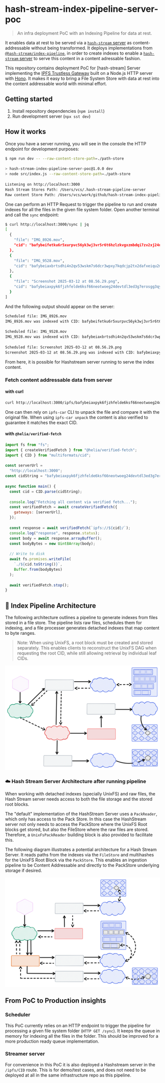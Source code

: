 # hash-stream-index-pipeline-server-poc

> An infra deployment PoC with an Indexing Pipeline for data at rest.

It enables data at rest to be served via a [`hash-stream` server](https://github.com/vasco-santos/hash-stream/tree/main) as content-addressable without being transformed. It deploys implementations from [`@hash-stream/index-pipeline`](https://github.com/vasco-santos/hash-stream/blob/main/packages/index-pipeline/README.md), in order to create indexes to enable a [`hash-stream` server](https://github.com/vasco-santos/hash-stream/tree/main) to serve this content in a content adressable fashion.

This repository contains deployment PoC for [hash-stream] Server implementing the [IPFS Trustless Gateway](https://specs.ipfs.tech/http-gateways/trustless-gateway/) built on a Node.js HTTP server with [Hono](https://hono.dev/). It makes it easy to bring a File System Store with data at rest into the content addressable world with minimal effort.

## Getting started

1. Install repository dependencies (`npm install`)
2. Run development server (`npx sst dev`)

## How it works

Once you have a server running, you will see in the console the HTTP endpoint for development purposes:

```sh
$ npm run dev -- --raw-content-store-path=./path-store

> hash-stream-index-pipeline-server-poc@1.0.0 dev
> node src/index.js --raw-content-store-path=./path-store

Listening on http://localhost:3000
Hash Stream Stores Path: /Users/vcs/.hash-stream-pipeline-server
Raw content Store Path: /Users/vcs/work/github/hash-stream-index-pipeline-server-poc/path-store
```

One can perform an HTTP Request to trigger the pipeline to run and create indexes for all the files in the given file system folder. Open another terminal and call the `sync` endpoint:

```sh
$ curl http://localhost:3000/sync | jq
[
  {
    "file": "IMG_8926.mov",
    "cid": "bafybeifetku6r5xurpvc56yk3wj3vr5r6t6hzlzkvgxzmbdqi7zv2xj24u"
  },
  {
    "file": "IMG_9528.mov",
    "cid": "bafybeiaxbrtsdhi4n2qv53wskm7s6dcr3wpxy7kqdcjp2tx2dafxeiqu2m"
  },
  {
    "file": "Screenshot 2025-03-12 at 08.56.29.png",
    "cid": "bafybeiaxpyk6fjzhfelde6ksf66neotwoeg24devtdl3ed3g7erosgg3qy"
  }
]
```

And the following output should appear on the server:

```sh
Scheduled file: IMG_8926.mov
IMG_8926.mov was indexed with CID: bafybeifetku6r5xurpvc56yk3wj3vr5r6t6hzlzkvgxzmbdqi7zv2xj24u

Scheduled file: IMG_9528.mov
IMG_9528.mov was indexed with CID: bafybeiaxbrtsdhi4n2qv53wskm7s6dcr3wpxy7kqdcjp2tx2dafxeiqu2m

Scheduled file: Screenshot 2025-03-12 at 08.56.29.png
Screenshot 2025-03-12 at 08.56.29.png was indexed with CID: bafybeiaxpyk6fjzhfelde6ksf66neotwoeg24devtdl3ed3g7erosgg3qy
```

From here, it is possible for Hashstream server running to serve the index content.

### Fetch content addressable data from server

#### with curl

```sh
curl http://localhost:3000/ipfs/bafybeiaxpyk6fjzhfelde6ksf66neotwoeg24devtdl3ed3g7erosgg3qy\?format\=car --output bafybeiaxpyk6fjzhfelde6ksf66neotwoeg24devtdl3ed3g7erosgg3qy.car 
```

One can then rely on `ipfs-car` CLI to unpack the file and compare it with the original file. When using `ipfs-car unpack` the content is also verified to guarantee it matches the exact CID.

#### with `@helia/verified-fetch`

```js
import fs from "fs";
import { createVerifiedFetch } from "@helia/verified-fetch";
import { CID } from "multiformats/cid";

const serverUrl =
  "http://localhost:3000";
const cidString = "bafybeiaxpyk6fjzhfelde6ksf66neotwoeg24devtdl3ed3g7erosgg3qy";

async function main() {
  const cid = CID.parse(cidString);
  
  console.log("Fetching all content via verified fetch...");
  const verifiedFetch = await createVerifiedFetch({
    gateways: [serverUrl],
  });

  const response = await verifiedFetch(`ipfs://${cid}/`);
  console.log("response", response.status);
  const body = await response.arrayBuffer();
  const bodyBytes = new Uint8Array(body);

  // Write to disk
  await fs.promises.writeFile(
    `./${cid.toString()}`,
    Buffer.from(bodyBytes)
  );

  await verifiedFetch.stop();
}
```

## 🧩 Index Pipeline Architecture

The following architecture outlines a pipeline to generate indexes from files stored in a file store. The pipeline lists raw files, schedules them for indexing, and a file processer generates detached indexes that map content to byte ranges.

> Note: When using UnixFS, a root block must be created and stored separately. This enables clients to reconstruct the UnixFS DAG when requesting the root CID, while still allowing retrieval by individual leaf CIDs.

![Index Pipeline Architecture](./diagrams/hash-stream-unixfs-index-pipeline.svg)

### ☁️ Hash Stream Server Architecture after running pipeline

When working with detached indexes (specially UnixFS) and raw files, the Hash Stream server needs access to both the file storage and the stored root blocks.

The "default" implementation of the HashStream Server uses a `PackReader`, which only has access to the Pack Store. In this case the HashStream server not only needs to access the PackStore where the UnixFS Root blocks get stored, but also the FileStore where the raw files are stored. Therefore, a `UnixFsPackReader` building block is also provided to facilitate this.

The following diagram illustrates a potential architecture for a Hash Stream Server. It reads paths from the indexes via the `FileStore` and multihashes for the UnixFS Root Block via the `PackStore`. This enables an ingestion pipeline to be Content Addressable and directly to the PackStore underlying storage if desired.

![Hash Stream server architecture](./diagrams/hash-stream-unixfs-reader.svg)

## From PoC to Production insights

### Scheduler

This PoC currently relies on an HTTP endpoint to trigger the pipeline for processing a given file system folder (`HTTP GET /sync`). It keeps the queue in memory for indexing all the files in the folder. This should be improved for a more production ready queue implementation.

### Streamer server

For convenience in this PoC it is also deployed a Hashstream server in the `/ipfs/CID` route. This is for demo/test cases, and does not need to be deployed at all in the same infrastructure repo as this pipeline.


